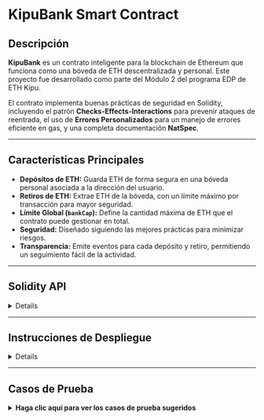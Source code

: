 # KipuBank Smart Contract

## Descripción

**KipuBank** es un contrato inteligente para la blockchain de Ethereum que funciona como una bóveda de ETH descentralizada y personal. Este proyecto fue desarrollado como parte del Módulo 2 del programa EDP de ETH Kipu.

El contrato implementa buenas prácticas de seguridad en Solidity, incluyendo el patrón **Checks-Effects-Interactions** para prevenir ataques de reentrada, el uso de **Errores Personalizados** para un manejo de errores eficiente en gas, y una completa documentación **NatSpec**.

---

## Características Principales

-   **Depósitos de ETH:** Guarda ETH de forma segura en una bóveda personal asociada a la dirección del usuario.
-   **Retiros de ETH:** Extrae ETH de la bóveda, con un límite máximo por transacción para mayor seguridad.
-   **Límite Global (`bankCap`):** Define la cantidad máxima de ETH que el contrato puede gestionar en total.
-   **Seguridad:** Diseñado siguiendo las mejores prácticas para minimizar riesgos.
-   **Transparencia:** Emite eventos para cada depósito y retiro, permitiendo un seguimiento fácil de la actividad.

---

## Solidity API
<details>
A continuación se detalla la interfaz pública del contrato `KipuBank`.

**Contrato:** `KipuBank` (`contracts/KipuBank.sol`)

### Modificadores

#### `onlyOwner`

```solidity
modifier onlyOwner()
````

Limita la ejecución de la función solo al dueño del contrato (Requisito: Modificador).

-----

### Funciones

#### `constructor`

```solidity
constructor(uint256 initialBankCap, uint256 maxWithdrawalAmount) public
```

Inicializa la capacidad máxima del banco y el límite de retiro por transacción.

**Parámetros:**

| Nombre                | Tipo    | Descripción                                                                 |
| --------------------- | ------- | --------------------------------------------------------------------------- |
| `initialBankCap`      | uint256 | El límite total de ETH que el banco puede contener (en Wei).                |
| `maxWithdrawalAmount` | uint256 | El límite máximo de ETH que se puede retirar en una transacción (en Wei). |

#### `deposit`

```solidity
function deposit() external payable
```

Permite a los usuarios depositar ETH en su bóveda personal (Requisito: `external payable`).

#### `withdraw`

```solidity
function withdraw(uint256 amountToWithdraw) external
```

Permite a los usuarios retirar ETH de su bóveda, sujeto al límite de transacción.

**Parámetros:**

| Nombre             | Tipo    | Descripción                             |
| ------------------ | ------- | --------------------------------------- |
| `amountToWithdraw` | uint256 | La cantidad de ETH (en Wei) a retirar. |

#### `getDepositCount`

```solidity
function getDepositCount() external view returns (uint256)
```

Retorna el número total de depósitos realizados en el contrato.

**Valores de Retorno:**

| Nombre | Tipo    | Descripción                     |
| ------ | ------- | ------------------------------- |
| `[0]`  | uint256 | El conteo total de depósitos.   |

#### `getWithdrawalCount`

```solidity
function getWithdrawalCount() external view returns (uint256)
```

Retorna el número total de retiros realizados en el contrato.

**Valores de Retorno:**

| Nombre | Tipo    | Descripción                   |
| ------ | ------- | ----------------------------- |
| `[0]`  | uint256 | El conteo total de retiros.   |

-----

### Eventos

#### `DepositSuccessful`

```solidity
event DepositSuccessful(address user, uint256 amount)
```

Se emite cuando un usuario deposita ETH.

**Parámetros:**

| Nombre   | Tipo    | Descripción                                |
| -------- | ------- | ------------------------------------------ |
| `user`   | address | La dirección que realizó el depósito.      |
| `amount` | uint256 | La cantidad de ETH depositada (en Wei).    |

#### `WithdrawalSuccessful`

```solidity
event WithdrawalSuccessful(address user, uint256 amount)
```

Se emite cuando un usuario retira ETH.

**Parámetros:**

| Nombre   | Tipo    | Descripción                              |
| -------- | ------- | ---------------------------------------- |
| `user`   | address | La dirección que realizó el retiro.      |
| `amount` | uint256 | La cantidad de ETH retirada (en Wei).    |

-----

</details>

---


## Instrucciones de Despliegue
<details>
Este contrato fue compilado con **Solidity 0.8.26** y está diseñado para ser desplegado en una red de prueba como Sepolia.

### Requisitos

  - Navegador web con [MetaMask](https://metamask.io/) instalado.
  - ETH de prueba en la red Sepolia. Puedes obtenerlo de faucets como:
      - [ETH Kipu Faucet](https://faucet.ethkipu.org/)
      - [PK910 Sepolia Faucet](https://sepolia-faucet.pk910.de/)

### Pasos para el Despliegue con Remix IDE

1.  Abre el código de `KipuBank.sol` en [Remix IDE](https://remix.ethereum.org/).

2.  Ve a la pestaña **"Solidity Compiler"**. Asegúrate de que el compilador esté configurado en la versión `0.8.26`. Haz clic en **"Compile KipuBank.sol"**.

3.  Ve a la pestaña **"Deploy & Run Transactions"**.

4.  En el menú **"ENVIRONMENT"**, selecciona **"Injected Provider"** (o "Injected Web3") para conectar Remix con MetaMask. Asegúrate de que MetaMask esté en la red "Sepolia".

5.  En la sección **"Deploy"**, al lado del botón "Deploy", debes proporcionar los dos argumentos para el constructor:

      - `initialBankCap`: El límite total de ETH que el banco puede aceptar (en Wei).
      - `maxWithdrawalAmount`: El límite máximo de retiro por transacción (en Wei).

    *Por ejemplo, para un límite de 1 ETH y un retiro máximo de 0.1 ETH, ingresarías los valores en Wei de la siguiente forma:*
    `1 ETH = 1000000000000000000 wei`, `0.1 ETH = 100000000000000000 wei`

    ## Tabla de Conversión: ETH a Wei

    Tabla de referencia con valores comunes de ETH y su equivalente en Wei para usar en los casos pruebas y transacciones.
    
    | Descripción          | Valor en ETH      | Valor en Wei                 |
    | :------------------- | :---------------- | :--------------------------- |
    | Un ETH               | `1`               | `1000000000000000000`        |
    | Medio ETH            | `0.5`             | `500000000000000000`         |
    | Un Gwei (para gas)   | `0.000000001`     | `1000000000`                 |
    | Cantidad pequeña     | `0.0123`          | `12300000000000000`          |
    | Cantidad media       | `15.5`            | `15500000000000000000`       |
    | Cantidad grande      | `100`             | `100000000000000000000`      |
    | Cantidad muy grande  | `2500`            | `2500000000000000000000`     |

6.  Haz clic en **"transact"** y confirma la transacción en MetaMask.

## Cómo Interactuar con el Contrato

Una vez desplegado, puedes interactuar con el contrato desde la misma interfaz de Remix, en la sección "Deployed Contracts".

### Depositar ETH

1.  En la sección "Deploy & Run", ingresa la cantidad de ETH que deseas depositar en el campo **`VALUE`** (por ejemplo, `0.5 ether`).
2.  Haz clic en el botón `depositar`.
3.  Confirma la transacción en MetaMask.
4.  Puedes verificar tu saldo llamando a la función `balances` e ingresando tu dirección.

### Retirar ETH

1.  Asegúrate de tener saldo en el contrato.
2.  En la función `withdraw`, ingresa la cantidad que deseas retirar en Wei (ej: `100000000000000000` para 0.1 ETH).
3.  Haz clic en el botón `withdraw` y confirma la transacción.
4.  Verifica que tu saldo en MetaMask haya aumentado y que tu saldo en el contrato haya disminuido.

### Funciones de Lectura (View)

  - `bankCap()`: Devuelve el límite total del banco en Wei.
  - `MAX_WITHDRAWAL_PER_TX()`: Devuelve el límite de retiro por transacción en Wei.
  - `balances(address)`: Devuelve el saldo de una dirección específica.
  - `getDepositCount()`: Devuelve el número total de depósitos.
  - `getWithdrawalCount()`: Devuelve el número total de retiros.

</details>

----
## Casos de Prueba

<details>
  <summary><strong>Haga clic aquí para ver los casos de prueba sugeridos</strong></summary>

  A continuación, se presenta el plan de pruebas asumiendo los siguientes límites en el constructor:
  - **`MAX_WITHDRAWAL_PER_TX`**: 0.1 ETH.
  - **`bankCap`**: 1 ETH.

  ### FASE 1: Configuración y Verificación de Constantes (Lectura)

| ID | Función/Variable | Cuenta | Acción en Remix | Resultado Esperado | Requisito a Cubrir |
| :--- | :--- | :--- | :--- | :--- | :--- |
| 1.1 | `bankCap()` | Usuario A | Clic en el botón azul. | Retorna `1 ETH` (en Wei). | Variable inmutable. |
| 1.2 | `MAX_WITHDRAWAL_PER_TX()` | Usuario A | Clic en el botón azul. | Retorna `0.1 ETH` (en Wei). | Variable inmutable. |
| 1.3 | `getDepositCount()` | Usuario B | Clic en el botón azul. | Debe retornar `0`. | Función `external view`. |
| 1.4 | `_getInternalBalance` | Usuario A | Intentar invocarla. | Fallo. No es visible ni invocable. | Función `private`. |

  ### FASE 2: Pruebas de Depósito (`depositar`)

  Se verifica la lógica `payable`, el límite de `bankCap` y la emisión del evento `DepositSuccessful`.

| ID | Acción (Input en Remix) | Cuenta | Resultado Esperado | Verificación Posterior | Requisito de Seguridad |
| :--- | :--- | :--- | :--- | :--- | :--- |
| 2.1 | **Éxito**: Depositar `0.5 ETH`. | Usuario A | Transacción exitosa. | `balances(A)` es `0.5 ETH`. `getDepositCount()` es `1`. | `payable` y acumulación de saldo. |
| 2.2 | **Éxito**: Depositar `0.1 ETH`. | Usuario B | Transacción exitosa. | `balances(B)` es `0.1 ETH`. `getDepositCount()` es `2`. | Integridad del estado. |
| 2.3 | **Fallo (Exceso de Límite Global)**: Intentar depositar `1 ETH`. | Usuario B | La transacción debe **REVERTIR**. | Falla con el error `Bank__DepositExceedsCap`. | Uso de errores personalizados. |
| 2.4 | **Verificación Post-Fallo**: Revisar después del fallo 2.3. | N/A | El estado no debe cambiar. | `getDepositCount()` debe seguir siendo `2`. | Propiedad de reversión. |
| 2.5 | **Emisión de Evento**: Revisar logs de la transacción 2.1. | Usuario A | Evento `DepositSuccessful` emitido. | El log muestra el evento para Usuario A y `0.5 ETH`. | Emisión de eventos. |

  ### FASE 3: Pruebas de Retiro (`withdraw`)
  Esta fase prueba límites, manejo de errores y, lo más importante, el cumplimiento del patrón **Checks-Effects-Interactions (CEI)**.

| ID | Acción (Input en Remix) | Cuenta | Resultado Esperado | Verificación Posterior | Requisito de Seguridad |
| :--- | :--- | :--- | :--- | :--- | :--- |
| 3.1 | **Fallo (Exceso Límite TX)**: Retirar `0.2 ETH`. | Usuario A | La transacción debe **REVERTIR**. | Falla con error `Bank__WithdrawalExceedsLimit`. | Límite `MAX_WITHDRAWAL_PER_TX`. |
| 3.2 | **Fallo (Saldo Insuficiente)**: Retirar `0.5 ETH` (Saldo B es `0.1 ETH`). | Usuario B | La transacción debe **REVERTIR**. | Falla con error `Bank__InsufficientBalance`. | Validación de saldo. |
| 3.3 | **Retiro Exitoso**: Retirar `0.1 ETH`. | Usuario A | Transacción exitosa. | `balances(A)` es `0.3 ETH`. `getWithdrawalCount()` es `1`. | Lógica de retiro. |
| 3.4 | **Verificación Evento**: Revisar logs de TX 3.3. | Usuario A | Evento `WithdrawalSuccessful` emitido. | El log muestra el evento para Usuario A y `0.2 ETH`. | Emisión de eventos. |
| 3.5 | **Verificación CEI (Debugger)**: Usar el Debugger en TX 3.3. | Usuario A | El saldo se actualiza **ANTES** de la transferencia externa. | El `balances(A)` se actualiza (EFFECTS) antes de la línea `call{value: ...}` (INTERACTION). | Cumplimiento del patrón CEI. |
| 3.6 | **Verificación Transferencia Segura**: Revisar TX 3.3 en Etherscan. | Usuario A | Se usó `call`. | El gas utilizado es mayor a 2300, confirmando el uso de `.call()` en lugar de `.transfer()`. | Manejo seguro de transferencias. |

  ### FASE 4: Control de Acceso (`onlyOwner`)

| ID | Función/Requisito | Cuenta | Acción (Input en Remix) | Resultado Esperado | Requisito de Seguridad |
| :--- | :--- | :--- | :--- | :--- | :--- |
| 4.1 | `onlyOwner` (Simulación) | Usuario B | Si existiera una función `setBankCap()` con `onlyOwner`, el Usuario B intenta llamarla. | La transacción debe **REVERTIR**. | Debe fallar con el error `Bank__Unauthorized`. |

</details>
